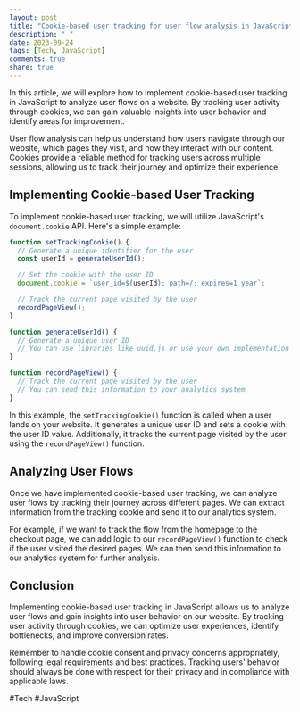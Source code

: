 ```yaml
---
layout: post
title: "Cookie-based user tracking for user flow analysis in JavaScript"
description: " "
date: 2023-09-24
tags: [Tech, JavaScript]
comments: true
share: true
---
```


In this article, we will explore how to implement cookie-based user tracking in JavaScript to analyze user flows on a website. By tracking user activity through cookies, we can gain valuable insights into user behavior and identify areas for improvement.

User flow analysis can help us understand how users navigate through our website, which pages they visit, and how they interact with our content. Cookies provide a reliable method for tracking users across multiple sessions, allowing us to track their journey and optimize their experience.

## Implementing Cookie-based User Tracking

To implement cookie-based user tracking, we will utilize JavaScript's `document.cookie` API. Here's a simple example:

```javascript
function setTrackingCookie() {
  // Generate a unique identifier for the user
  const userId = generateUserId();

  // Set the cookie with the user ID
  document.cookie = `user_id=${userId}; path=/; expires=1 year`;

  // Track the current page visited by the user
  recordPageView();
}

function generateUserId() {
  // Generate a unique user ID
  // You can use libraries like uuid.js or use your own implementation
}

function recordPageView() {
  // Track the current page visited by the user
  // You can send this information to your analytics system
}
```

In this example, the `setTrackingCookie()` function is called when a user lands on your website. It generates a unique user ID and sets a cookie with the user ID value. Additionally, it tracks the current page visited by the user using the `recordPageView()` function.

## Analyzing User Flows

Once we have implemented cookie-based user tracking, we can analyze user flows by tracking their journey across different pages. We can extract information from the tracking cookie and send it to our analytics system.

For example, if we want to track the flow from the homepage to the checkout page, we can add logic to our `recordPageView()` function to check if the user visited the desired pages. We can then send this information to our analytics system for further analysis.

## Conclusion

Implementing cookie-based user tracking in JavaScript allows us to analyze user flows and gain insights into user behavior on our website. By tracking user activity through cookies, we can optimize user experiences, identify bottlenecks, and improve conversion rates.

Remember to handle cookie consent and privacy concerns appropriately, following legal requirements and best practices. Tracking users' behavior should always be done with respect for their privacy and in compliance with applicable laws.

#Tech #JavaScript